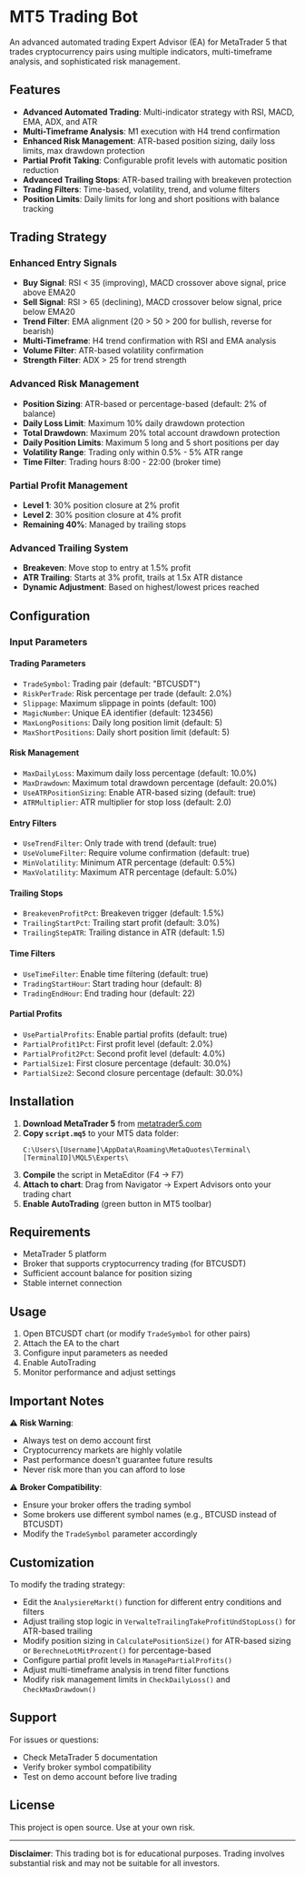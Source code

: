 # MT5 Trading Bot

An advanced automated trading Expert Advisor (EA) for MetaTrader 5 that trades cryptocurrency pairs using multiple indicators, multi-timeframe analysis, and sophisticated risk management.

## Features

- **Advanced Automated Trading**: Multi-indicator strategy with RSI, MACD, EMA, ADX, and ATR
- **Multi-Timeframe Analysis**: M1 execution with H4 trend confirmation
- **Enhanced Risk Management**: ATR-based position sizing, daily loss limits, max drawdown protection
- **Partial Profit Taking**: Configurable profit levels with automatic position reduction
- **Advanced Trailing Stops**: ATR-based trailing with breakeven protection
- **Trading Filters**: Time-based, volatility, trend, and volume filters
- **Position Limits**: Daily limits for long and short positions with balance tracking

## Trading Strategy

### Enhanced Entry Signals
- **Buy Signal**: RSI < 35 (improving), MACD crossover above signal, price above EMA20
- **Sell Signal**: RSI > 65 (declining), MACD crossover below signal, price below EMA20
- **Trend Filter**: EMA alignment (20 > 50 > 200 for bullish, reverse for bearish)
- **Multi-Timeframe**: H4 trend confirmation with RSI and EMA analysis
- **Volume Filter**: ATR-based volatility confirmation
- **Strength Filter**: ADX > 25 for trend strength

### Advanced Risk Management
- **Position Sizing**: ATR-based or percentage-based (default: 2% of balance)
- **Daily Loss Limit**: Maximum 10% daily drawdown protection
- **Total Drawdown**: Maximum 20% total account drawdown protection
- **Daily Position Limits**: Maximum 5 long and 5 short positions per day
- **Volatility Range**: Trading only within 0.5% - 5% ATR range
- **Time Filter**: Trading hours 8:00 - 22:00 (broker time)

### Partial Profit Management
- **Level 1**: 30% position closure at 2% profit
- **Level 2**: 30% position closure at 4% profit
- **Remaining 40%**: Managed by trailing stops

### Advanced Trailing System
- **Breakeven**: Move stop to entry at 1.5% profit
- **ATR Trailing**: Starts at 3% profit, trails at 1.5x ATR distance
- **Dynamic Adjustment**: Based on highest/lowest prices reached

## Configuration

### Input Parameters

#### Trading Parameters
- `TradeSymbol`: Trading pair (default: "BTCUSDT")
- `RiskPerTrade`: Risk percentage per trade (default: 2.0%)
- `Slippage`: Maximum slippage in points (default: 100)
- `MagicNumber`: Unique EA identifier (default: 123456)
- `MaxLongPositions`: Daily long position limit (default: 5)
- `MaxShortPositions`: Daily short position limit (default: 5)

#### Risk Management
- `MaxDailyLoss`: Maximum daily loss percentage (default: 10.0%)
- `MaxDrawdown`: Maximum total drawdown percentage (default: 20.0%)
- `UseATRPositionSizing`: Enable ATR-based sizing (default: true)
- `ATRMultiplier`: ATR multiplier for stop loss (default: 2.0)

#### Entry Filters
- `UseTrendFilter`: Only trade with trend (default: true)
- `UseVolumeFilter`: Require volume confirmation (default: true)
- `MinVolatility`: Minimum ATR percentage (default: 0.5%)
- `MaxVolatility`: Maximum ATR percentage (default: 5.0%)

#### Trailing Stops
- `BreakevenProfitPct`: Breakeven trigger (default: 1.5%)
- `TrailingStartPct`: Trailing start profit (default: 3.0%)
- `TrailingStepATR`: Trailing distance in ATR (default: 1.5)

#### Time Filters
- `UseTimeFilter`: Enable time filtering (default: true)
- `TradingStartHour`: Start trading hour (default: 8)
- `TradingEndHour`: End trading hour (default: 22)

#### Partial Profits
- `UsePartialProfits`: Enable partial profits (default: true)
- `PartialProfit1Pct`: First profit level (default: 2.0%)
- `PartialProfit2Pct`: Second profit level (default: 4.0%)
- `PartialSize1`: First closure percentage (default: 30.0%)
- `PartialSize2`: Second closure percentage (default: 30.0%)

## Installation

1. **Download MetaTrader 5** from [metatrader5.com](https://www.metatrader5.com/en/download)
2. **Copy `script.mq5`** to your MT5 data folder:
   ```
   C:\Users\[Username]\AppData\Roaming\MetaQuotes\Terminal\[TerminalID]\MQL5\Experts\
   ```
3. **Compile** the script in MetaEditor (F4 → F7)
4. **Attach to chart**: Drag from Navigator → Expert Advisors onto your trading chart
5. **Enable AutoTrading** (green button in MT5 toolbar)

## Requirements

- MetaTrader 5 platform
- Broker that supports cryptocurrency trading (for BTCUSDT)
- Sufficient account balance for position sizing
- Stable internet connection

## Usage

1. Open BTCUSDT chart (or modify `TradeSymbol` for other pairs)
2. Attach the EA to the chart
3. Configure input parameters as needed
4. Enable AutoTrading
5. Monitor performance and adjust settings

## Important Notes

⚠️ **Risk Warning**: 
- Always test on demo account first
- Cryptocurrency markets are highly volatile
- Past performance doesn't guarantee future results
- Never risk more than you can afford to lose

⚠️ **Broker Compatibility**:
- Ensure your broker offers the trading symbol
- Some brokers use different symbol names (e.g., BTCUSD instead of BTCUSDT)
- Modify the `TradeSymbol` parameter accordingly

## Customization

To modify the trading strategy:
- Edit the `AnalysiereMarkt()` function for different entry conditions and filters
- Adjust trailing stop logic in `VerwalteTrailingTakeProfitUndStopLoss()` for ATR-based trailing
- Modify position sizing in `CalculatePositionSize()` for ATR-based sizing or `BerechneLotMitProzent()` for percentage-based
- Configure partial profit levels in `ManagePartialProfits()`
- Adjust multi-timeframe analysis in trend filter functions
- Modify risk management limits in `CheckDailyLoss()` and `CheckMaxDrawdown()`

## Support

For issues or questions:
- Check MetaTrader 5 documentation
- Verify broker symbol compatibility
- Test on demo account before live trading

## License

This project is open source. Use at your own risk.

---

**Disclaimer**: This trading bot is for educational purposes. Trading involves substantial risk and may not be suitable for all investors.

